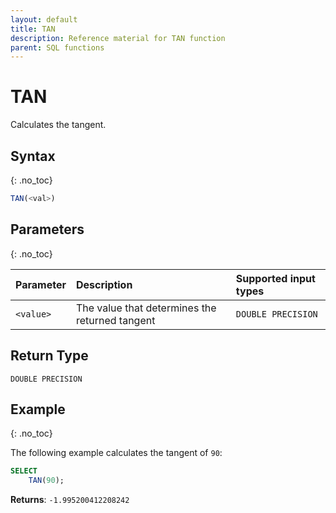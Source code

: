 ```yaml
---
layout: default
title: TAN
description: Reference material for TAN function
parent: SQL functions
---
```


# TAN

Calculates the tangent.

## Syntax
{: .no_toc}

```sql
TAN(<val>)
```
## Parameters
{: .no_toc}

| Parameter | Description     | Supported input types | 
| :--------- | :--------------------------------- | :---------|
| `<value>`   | The value that determines the returned tangent | `DOUBLE PRECISION` | 

## Return Type
`DOUBLE PRECISION`

## Example
{: .no_toc}

The following example calculates the tangent of `90`: 
```sql
SELECT
    TAN(90);
```

**Returns**: `-1.995200412208242`
